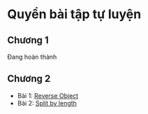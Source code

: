 # Quyển bài tập tự luyện
## Chương 1
Đang hoàn thành
## Chương 2
- Bài 1: [Reverse Object](./chapter-2/reverse-object.md)
- Bài 2: [Split by length](./chapter-2/split-by-length.md)